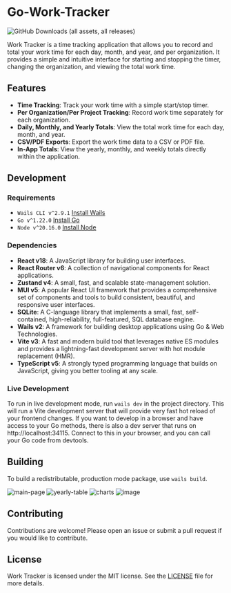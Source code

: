 # Go-Work-Tracker

![GitHub Downloads (all assets, all releases)](https://img.shields.io/github/downloads/theBGuy/go-work-tracker/total?style=for-the-badge)

Work Tracker is a time tracking application that allows you to record and total your work time for each day, month, and year, and per organization. It provides a simple and intuitive interface for starting and stopping the timer, changing the organization, and viewing the total work time.

## Features

- **Time Tracking**: Track your work time with a simple start/stop timer.
- **Per Organization/Per Project Tracking**: Record work time separately for each organization.
- **Daily, Monthly, and Yearly Totals**: View the total work time for each day, month, and year.
- **CSV/PDF Exports**: Export the work time data to a CSV or PDF file.
- **In-App Totals**: View the yearly, monthly, and weekly totals directly within the application.

## Development

### Requirements

- `Wails CLI v^2.9.1` [Install Wails](https://wails.io/docs/gettingstarted/installation)
- `Go v^1.22.0` [Install Go](https://go.dev/doc/install)
- `Node v^20.16.0` [Install Node](https://nodejs.org/en/download/current)

### Dependencies

- **React v18**: A JavaScript library for building user interfaces.
- **React Router v6**: A collection of navigational components for React applications.
- **Zustand v4**: A small, fast, and scalable state-management solution.
- **MUI v5**: A popular React UI framework that provides a comprehensive set of components and tools to build consistent, beautiful, and responsive user interfaces.
- **SQLite**: A C-language library that implements a small, fast, self-contained, high-reliability, full-featured, SQL database engine.
- **Wails v2**: A framework for building desktop applications using Go & Web Technologies.
- **Vite v3**: A fast and modern build tool that leverages native ES modules and provides a lightning-fast development server with hot module replacement (HMR).
- **TypeScript v5**: A strongly typed programming language that builds on JavaScript, giving you better tooling at any scale.

### Live Development

To run in live development mode, run `wails dev` in the project directory. This will run a Vite development
server that will provide very fast hot reload of your frontend changes. If you want to develop in a browser
and have access to your Go methods, there is also a dev server that runs on http://localhost:34115. Connect
to this in your browser, and you can call your Go code from devtools.

## Building

To build a redistributable, production mode package, use `wails build`.

![main-page](https://github.com/user-attachments/assets/0b8910b1-c009-4d8d-97d7-c155eb7b8a00)
![yearly-table](https://github.com/user-attachments/assets/54e07ba9-5706-467e-9d05-d2f816479d81)
![charts](https://github.com/user-attachments/assets/cd383963-821a-446e-9dce-f39f0dc99831)
![image](https://github.com/user-attachments/assets/2db0375b-2f68-4fd7-83af-7e8df090d86f)


## Contributing

Contributions are welcome! Please open an issue or submit a pull request if you would like to contribute.

## License

Work Tracker is licensed under the MIT license. See the [LICENSE](LICENSE) file for more details.
